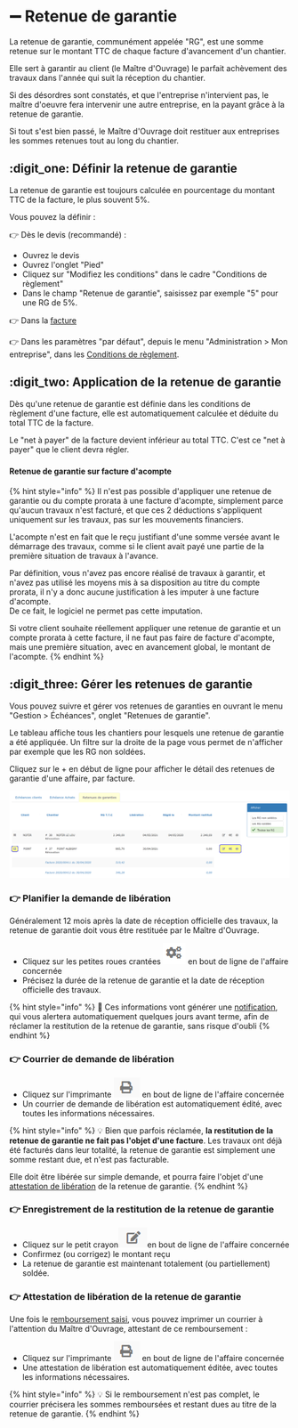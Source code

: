 # ➖ Retenue de garantie

La retenue de garantie, communément appelée "RG", est une somme retenue sur le montant TTC de chaque facture d'avancement d'un chantier.

Elle sert à garantir au client (le Maître d'Ouvrage) le parfait achèvement des travaux dans l'année qui suit la réception du chantier.

Si des désordres sont constatés, et que l'entreprise n'intervient pas, le maître d'oeuvre fera intervenir une autre entreprise, en la payant grâce à la retenue de garantie.

Si tout s'est bien passé, le Maître d'Ouvrage doit restituer aux entreprises les sommes retenues tout au long du chantier.

## :digit_one: Définir la retenue de garantie

La retenue de garantie est toujours calculée en pourcentage du montant TTC de la facture, le plus souvent 5%.

Vous pouvez la définir :

:point_right: Dès le devis (recommandé) :

* Ouvrez le devis
* Ouvrez l'onglet "Pied"
* Cliquez sur "Modifiez les conditions" dans le cadre "Conditions de règlement"
* Dans le champ "Retenue de garantie", saisissez par exemple "5" pour une RG de 5%.

:point_right: Dans la [facture](../../../les-factures/deductions-et-majorations.md#retenue-de-garantie-plus-dinformations)

:point_right: Dans les paramètres "par défaut", depuis le menu "Administration > Mon entreprise", dans les [Conditions de règlement](../../../../aide-au-demarrage/parametrage-de-mon-entreprise/conditions-de-reglement.md#retenue-de-garantie).

## :digit_two: Application de la retenue de garantie

Dès qu'une retenue de garantie est définie dans les conditions de règlement d'une facture, elle est automatiquement calculée et déduite du total TTC de la facture.

Le "net à payer" de la facture devient inférieur au total TTC. C'est ce "net à payer" que le client devra régler.

###

#### Retenue de garantie sur facture d'acompte

{% hint style="info" %}
Il n'est pas possible d'appliquer une retenue de garantie ou du compte prorata à une facture d'acompte, simplement parce qu'aucun travaux n'est facturé, et que ces 2 déductions s'appliquent uniquement sur les travaux, pas sur les mouvements financiers.

L'acompte n'est en fait que le reçu justifiant d'une somme versée avant le démarrage des travaux, comme si le client avait payé une partie de la première situation de travaux à l'avance.

Par définition, vous n'avez pas encore réalisé de travaux à garantir, et n'avez pas utilisé les moyens mis à sa disposition au titre du compte prorata, il n'y a donc aucune justification à les imputer à une facture d'acompte.\
De ce fait, le logiciel ne permet pas cette imputation.

Si votre client souhaite réellement appliquer une retenue de garantie et un compte prorata à cette facture, il ne faut pas faire de facture d'acompte, mais une première situation, avec en avancement global, le montant de l'acompte.
{% endhint %}



## :digit_three: Gérer les retenues de garantie

Vous pouvez suivre et gérer vos retenues de garanties en ouvrant le menu "Gestion > Échéances", onglet "Retenues de garantie".

Le tableau affiche tous les chantiers pour lesquels une retenue de garantie a été appliquée. Un filtre sur la droite de la page vous permet de n'afficher par exemple que les RG non soldées.

Cliquez sur le  +  en début de ligne pour afficher le détail des retenues de garantie d'une affaire, par facture.

![](../../../../.gitbook/assets/screenshot-144d-.png)



### :point_right: Planifier la demande de libération

Généralement 12 mois après la date de réception officielle des travaux, la retenue de garantie doit vous être restituée par le Maître d'Ouvrage.

* Cliquez sur les petites roues crantées ![](../../../../.gitbook/assets/screenshot-145-.png) en bout de ligne de l'affaire concernée
* Précisez la durée de la retenue de garantie et la date de réception officielle des travaux.

{% hint style="info" %}
:bell: Ces informations vont générer une [notification](../../../../les-plus-du-logiciel/notifications.md#notification-pour-restitution-de-la-retenue-de-garantie), qui vous alertera automatiquement quelques jours avant terme, afin de réclamer la restitution de la retenue de garantie, sans risque d'oubli
{% endhint %}



### :point_right: Courrier de demande de libération

* Cliquez sur l'imprimante ![](../../../../.gitbook/assets/screenshot-146-.png) en bout de ligne de l'affaire concernée
* Un courrier de demande de libération est automatiquement édité, avec toutes les informations nécessaires.

{% hint style="info" %}
:bulb: Bien que parfois réclamée, **la restitution de la retenue de garantie ne fait pas l'objet d'une facture**. Les travaux ont déjà été facturés dans leur totalité, la retenue de garantie est simplement une somme restant due, et n'est pas facturable.

Elle doit être libérée sur simple demande, et pourra faire l'objet d'une [attestation de libération](retenue-de-garantie.md#attestation-de-liberation-de-la-retenue-de-garantie) de la retenue de garantie.
{% endhint %}



### :point_right: Enregistrement de la restitution de la retenue de garantie

* Cliquez sur le petit crayon![](../../../../.gitbook/assets/screenshot-147-.png)en bout de ligne de l'affaire concernée
* Confirmez (ou corrigez) le montant reçu
* La retenue de garantie est maintenant totalement (ou partiellement) soldée.



### :point_right: Attestation de libération de la retenue de garantie

Une fois le [remboursement saisi](retenue-de-garantie.md#enregistrement-de-la-restitution-de-la-retenue-de-garantie), vous pouvez imprimer un courrier à l'attention du Maître d'Ouvrage, attestant de ce remboursement :

* Cliquez sur l'imprimante ![](../../../../.gitbook/assets/screenshot-146-.png) en bout de ligne de l'affaire concernée
* Une attestation de libération est automatiquement éditée, avec toutes les informations nécessaires.

{% hint style="info" %}
:bulb: Si le remboursement n'est pas complet, le courrier précisera les sommes remboursées et restant dues au titre de la retenue de garantie.
{% endhint %}
